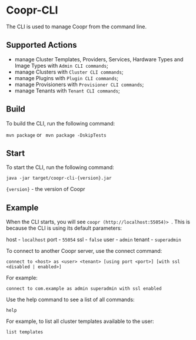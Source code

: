 Coopr-CLI
==================

 The CLI is used to manage Coopr from the command line.

## Supported Actions

 - manage Cluster Templates, Providers, Services, Hardware Types and Image Types with ```Admin CLI commands```;
 - manage Clusters with ```Cluster CLI commands```;
 - manage Plugins with ```Plugin CLI commands```;
 - manage Provisioners with ```Provisioner CLI commands```;
 - manage Tenants with ```Tenant CLI commands```; 

## Build
 
 To build the CLI, run the following command:
 
 ```mvn package``` or ``` mvn package -DskipTests```

## Start

 To start the CLI, run the following command:
 
 ```java -jar target/coopr-cli-{version}.jar```
 
 ```{version}``` - the version of Coopr    
       
## Example
   
 When the CLI starts, you will see ```coopr (http://localhost:55054)> ```. 
 This is because the CLI is using its default parameters: 
 
  host - ```localhost```
  port - ```55054```
  ssl - ```false```
  user - ```admin```
  tenant - ```superadmin```
  
 To connect to another Coopr server, use the connect command:
 
 ```connect to <host> as <user> <tenant> [using port <port>] [with ssl <disabled | enabled>]```
 
 For example:
 
 ```connect to com.example as admin superadmin with ssl enabled```
 
 Use the help command to see a list of all commands:
  
 ```help```
 
 For example, to list all cluster templates available to the user:
 
 ```list templates```
 